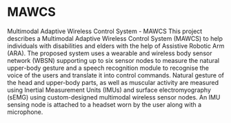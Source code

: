 # MAWCS
Multimodal Adaptive Wireless Control System -  MAWCS
This project describes a Multimodal Adaptive Wireless Control System (MAWCS) to help individuals with disabilities and elders with the help of Assistive  Robotic Arm (ARA). The  proposed system uses a wearable and wireless body sensor network (WBSN) supporting up to six sensor nodes to measure the natural upper-body gesture and a speech recognition module to recognise the voice of the users and translate it into control commands. Natural gesture of the head and upper-body parts, as well as muscular activity are measured using Inertial Measurement Units (IMUs) and surface electromyography (sEMG) using custom-designed multimodal wireless sensor nodes.  An IMU sensing node is attached to a headset worn by the user along with a microphone.
